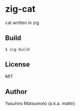 # zig-cat

cat written in zig

## Build

```
$ zig build
```

## License

MIT

## Author

Yasuhiro Matsumoto (a.k.a. mattn)
